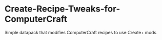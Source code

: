 # Create-Recipe-Tweaks-for-ComputerCraft
Simple datapack that modifies ComputerCraft recipes to use Create+ mods.
